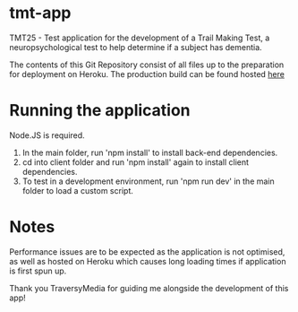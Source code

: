 # tmt-app
TMT25 - Test application for the development of a Trail Making Test, a neuropsychological test to help determine if a subject has dementia.

The contents of this Git Repository consist of all files up to the preparation for deployment on Heroku.
The production build can be found hosted [here](https://tmt-app.herokuapp.com/)

# Running the application
Node.JS is required. 

1) In the main folder, run 'npm install' to install back-end dependencies.
2) cd into client folder and run 'npm install' again to install client dependencies.
3) To test in a development environment, run 'npm run dev' in the main folder to load a custom script.

# Notes
Performance issues are to be expected as the application is not optimised, as well as hosted on Heroku which causes long loading times if application is first spun up.

Thank you TraversyMedia for guiding me alongside the development of this app!
